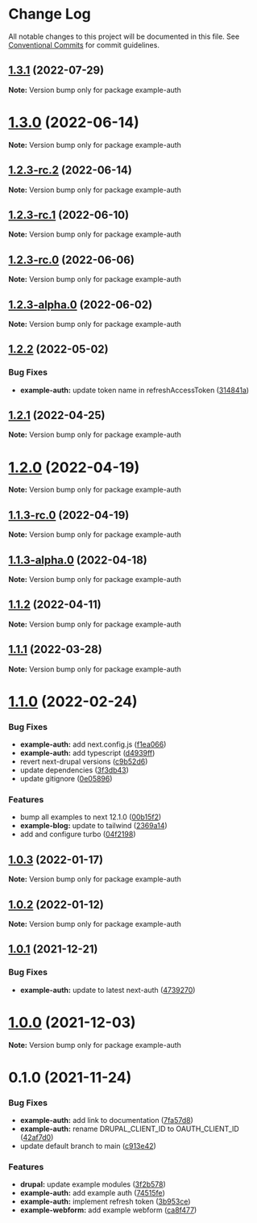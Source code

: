 # Change Log

All notable changes to this project will be documented in this file.
See [Conventional Commits](https://conventionalcommits.org) for commit guidelines.

## [1.3.1](https://github.com/chapter-three/next-drupal/compare/example-auth@1.3.0...example-auth@1.3.1) (2022-07-29)

**Note:** Version bump only for package example-auth





# [1.3.0](https://github.com/chapter-three/next-drupal/compare/example-auth@1.2.3-rc.2...example-auth@1.3.0) (2022-06-14)

**Note:** Version bump only for package example-auth





## [1.2.3-rc.2](https://github.com/chapter-three/next-drupal/compare/example-auth@1.2.3-rc.1...example-auth@1.2.3-rc.2) (2022-06-14)

**Note:** Version bump only for package example-auth





## [1.2.3-rc.1](https://github.com/chapter-three/next-drupal/compare/example-auth@1.2.3-rc.0...example-auth@1.2.3-rc.1) (2022-06-10)

**Note:** Version bump only for package example-auth





## [1.2.3-rc.0](https://github.com/chapter-three/next-drupal/compare/example-auth@1.2.3-alpha.0...example-auth@1.2.3-rc.0) (2022-06-06)

**Note:** Version bump only for package example-auth





## [1.2.3-alpha.0](https://github.com/chapter-three/next-drupal/compare/example-auth@1.2.2...example-auth@1.2.3-alpha.0) (2022-06-02)

**Note:** Version bump only for package example-auth





## [1.2.2](https://github.com/chapter-three/next-drupal/compare/example-auth@1.2.1...example-auth@1.2.2) (2022-05-02)


### Bug Fixes

* **example-auth:** update token name in refreshAccessToken ([314841a](https://github.com/chapter-three/next-drupal/commit/314841aeb4fef984799037e77404b3d66ca20eed))





## [1.2.1](https://github.com/chapter-three/next-drupal/compare/example-auth@1.2.0...example-auth@1.2.1) (2022-04-25)

**Note:** Version bump only for package example-auth





# [1.2.0](https://github.com/chapter-three/next-drupal/compare/example-auth@1.1.3-rc.0...example-auth@1.2.0) (2022-04-19)

**Note:** Version bump only for package example-auth





## [1.1.3-rc.0](https://github.com/chapter-three/next-drupal/compare/example-auth@1.1.3-alpha.0...example-auth@1.1.3-rc.0) (2022-04-19)

**Note:** Version bump only for package example-auth





## [1.1.3-alpha.0](https://github.com/chapter-three/next-drupal/compare/example-auth@1.1.2...example-auth@1.1.3-alpha.0) (2022-04-18)

**Note:** Version bump only for package example-auth





## [1.1.2](https://github.com/chapter-three/next-drupal/compare/example-auth@1.1.1...example-auth@1.1.2) (2022-04-11)

**Note:** Version bump only for package example-auth





## [1.1.1](https://github.com/chapter-three/next-drupal/compare/example-auth@1.1.0...example-auth@1.1.1) (2022-03-28)

**Note:** Version bump only for package example-auth





# [1.1.0](https://github.com/chapter-three/next-drupal/compare/example-auth@1.0.3...example-auth@1.1.0) (2022-02-24)


### Bug Fixes

* **example-auth:** add next.config.js ([f1ea066](https://github.com/chapter-three/next-drupal/commit/f1ea06681e511a6e49ed48c435f450299df7eaa1))
* **example-auth:** add typescript ([d4939ff](https://github.com/chapter-three/next-drupal/commit/d4939fffe5ce669b6396d5294a5e3c04fcb3e9fb))
* revert next-drupal versions ([c9b52d6](https://github.com/chapter-three/next-drupal/commit/c9b52d647343980cc081771e05a8af2d6f457709))
* update dependencies ([3f3db43](https://github.com/chapter-three/next-drupal/commit/3f3db433633ad15abcb5b211aebef3e386613eae))
* update gitignore ([0e05896](https://github.com/chapter-three/next-drupal/commit/0e05896f06a6a48bf82db4830c085e6f9c5e7b84))


### Features

* bump all examples to next 12.1.0 ([00b15f2](https://github.com/chapter-three/next-drupal/commit/00b15f2b308a0a9fcb298789a9ca712f4efa7eff))
* **example-blog:** update to tailwind ([2369a14](https://github.com/chapter-three/next-drupal/commit/2369a1437a684062a9dacf4d6ec5821b16ae9d7e))
* add and configure turbo ([04f2198](https://github.com/chapter-three/next-drupal/commit/04f2198a5a92251e420ceb1285bc6f39ded5efad))





## [1.0.3](https://github.com/chapter-three/next-drupal/compare/example-auth@1.0.2...example-auth@1.0.3) (2022-01-17)

**Note:** Version bump only for package example-auth





## [1.0.2](https://github.com/chapter-three/next-drupal/compare/example-auth@1.0.1...example-auth@1.0.2) (2022-01-12)

**Note:** Version bump only for package example-auth





## [1.0.1](https://github.com/chapter-three/next-drupal/compare/example-auth@1.0.0...example-auth@1.0.1) (2021-12-21)


### Bug Fixes

* **example-auth:** update to latest next-auth ([4739270](https://github.com/chapter-three/next-drupal/commit/4739270a43cf889dae787b75dc5d2094fb51a3fd))





# [1.0.0](https://github.com/chapter-three/next-drupal/compare/example-auth@0.1.0...example-auth@1.0.0) (2021-12-03)

**Note:** Version bump only for package example-auth





# 0.1.0 (2021-11-24)


### Bug Fixes

* **example-auth:** add link to documentation ([7fa57d8](https://github.com/chapter-three/next-drupal/commit/7fa57d8dcfaa9d677d72d9d6ef0ef77263c55013))
* **example-auth:** rename DRUPAL_CLIENT_ID to OAUTH_CLIENT_ID ([42af7d0](https://github.com/chapter-three/next-drupal/commit/42af7d0e487a7ff28353f557eb41a19087218d58))
* update default branch to main ([c913e42](https://github.com/chapter-three/next-drupal/commit/c913e42c9d557653a619e5042e997a4f8e9c25bb))


### Features

* **drupal:** update example modules ([3f2b578](https://github.com/chapter-three/next-drupal/commit/3f2b57822226e587e590fdcc5f760cae0b11d97f))
* **example-auth:** add example auth ([74515fe](https://github.com/chapter-three/next-drupal/commit/74515fee86f47ea42bc931d43b32e4ba40706eaf))
* **example-auth:** implement refresh token ([3b953ce](https://github.com/chapter-three/next-drupal/commit/3b953ce10aebd5e3d49624292ed56861579ca103))
* **example-webform:** add example webform ([ca8f477](https://github.com/chapter-three/next-drupal/commit/ca8f477b899a83a19b0823105863d40298e60418))
